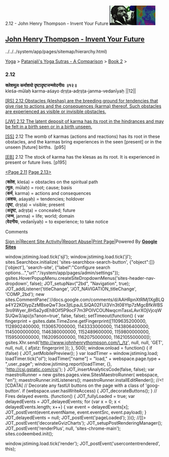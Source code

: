 2.12 - John Henry Thompson - Invent Your Future [![John Henry Thompson - Invent Your Future](../../../_/rsrc/1329567069254/config/customLogo.gif-revision=6.png)](../../../index.html)

[John Henry Thompson - Invent Your Future](../../../index.html)
---------------------------------------------------------------

../../../system/app/pages/sitemap/hierarchy.html)
    

[Yoga](../../../yoga.html)‎ > ‎[Patanjali's Yoga Sutras - A Comparison](../../patanjani.html)‎ > ‎[Book 2](../book-2.html)‎ > ‎

### 2.12

**क्लेशमूलः कर्माशयो दृष्टादृष्टजन्मवेदनीयः ॥१२॥**  
kleśa-mūlaḥ karma-aśayo dṛṣṭa-adṛṣṭa-janma-vedanīyaḥ ||12||  
  
  
[\[RS\] 2.12 Obstacles (kleshas) are the breeding ground for tendencies that give rise to actions and the consequences (karma) thereof. Such obstacles are experienced as visible or invisible obstacles.](http://www.ashtangayoga.info/philosophy/yoga-sutra-patanjali/chapter-2/item/klesha-mulah-karma-ashayo-drishta-adrishta/)  
  
[\[JW\] 2.12 The latent deposit of karma has its root in the hindrances and may be felt in a birth seen or in a birth unseen.](http://books.google.com/books?id=YzFImjtOxUwC&pg=PA121&ci=108%2C270%2C745%2C57&source=bookclip)  
  
[\[SS\]](http://www.amazon.com/Yoga-Sutras-Patanjali-Commentary-Satchidananda/dp/0932040381) 2.12 The womb of karmas (actions and reactions) has its root in these obstacles, and the karmas bring experiences in the seen \[present\] or in the unseen \[future\] births.  \[p95\]  
  
[\[EB\]](http://www.amazon.com/Yoga-Sutras-Patanjali-Translation-Commentary/dp/0865477361/ref=sr_1_1?ie=UTF8&s=books&qid=1250508322&sr=1-1) 2.12 The stock of karma has the klesas as its root. It is experienced in present or future lives. \[p195\]  
  
[<Page 2.11](211.html)  [Page 2.13>](213.html)  
  

(**क्लेश**, kleśa) = obstacles on the spiritual path  
(**मूलः**, mūlaḥ) = root; cause; basis  
(**कर्म**, karma) = actions and consequences  
(**अशयः**, aśayaḥ) = tendencies; holdover  
(**दृष्ट**, dṛṣṭa) = visible; present  
(**अदृष्ट**, adṛṣṭa) = concealed; future  
(**जन्म**, janma) = life; world; domain  
(**वेदनीयः**, vedanīyaḥ) = to experience; to take notice  

Comments

[Sign in](https://accounts.google.com/ServiceLogin?continue=http://sites.google.com/a/johnhenrythompson.com/jht/yoga/patanjani/book-2/212&service=jotspot)|[Recent Site Activity](../../../system/app/pages/recentChanges.html)|[Report Abuse](http://sites.google.com/a/johnhenrythompson.com/jht/system/app/pages/reportAbuse)|[Print Page](javascript:;)|Powered By **[Google Sites](http://sites.google.com/site)**

window.jstiming.load.tick('sjl'); window.jstiming.load.tick('jl'); sites.Searchbox.initialize( 'sites-searchbox-search-button', {"object":\[\]}\['object'\], 'search-site', {"label":"Configure search options...","url":"/system/app/pages/admin/settings"}); gsites.HoverPopupMenu.createSiteDropdownMenus('sites-header-nav-dropdown', false); JOT\_setupNav("2bd", "Navigation", true); JOT\_addListener('titleChange', 'JOT\_NAVIGATION\_titleChange', 'COMP\_2bd'); new sites.CommentPane('//docs.google.com/comments/d/AAHRpnXtRMj1XgBLQa4Y22KDIypZzMBseQwT3ox3jtLpaJLSiQA02FUi3Vn3t08Ytp7zMgcBfkWBS3ro9Wyer\_8H5a2ydEh8Oif5P9ocF7m3POIVCOUNwqcmTasxLAvrXOjVjcqWSUQw3/api/js?anon=true', false, false); setTimeout(function() { var fingerprint = gsites.date.TimeZone.getFingerprint(\[1109635200000, 1128902400000, 1130657000000, 1143333000000, 1143806400000, 1145000000000, 1146380000000, 1152489600000, 1159800000000, 1159500000000, 1162095000000, 1162075000000, 1162105500000\]); gsites.Xhr.send('http://www.johnhenrythompson.com/\_/tz', null, null, 'GET', null, null, { afjstz: fingerprint }); }, 500); window.onload = function() { if (false) { JOT\_setMobilePreview(); } var loadTimer = window.jstiming.load; loadTimer.tick("ol"); loadTimer\["name"\] = "load," + webspace.page.type + ",user\_page"; window.jstiming.report(loadTimer, {}, 'http://csi.gstatic.com/csi'); } JOT\_insertAnalyticsCode(false, false); var maestroRunner = new gsites.pages.view.SitesMaestroRunner( webspace, "en"); maestroRunner.initListeners(); maestroRunner.installEditRender(); //<!\[CDATA\[ // Decorate any fastUI buttons on the page with a class of 'goog-button'. if (webspace.user.hasWriteAccess) { JOT\_decorateButtons(); } // Fires delayed events. (function() { JOT\_fullyLoaded = true; var delayedEvents = JOT\_delayedEvents; for (var x = 0; x < delayedEvents.length; x++) { var event = delayedEvents\[x\]; JOT\_postEvent(event.eventName, event.eventSrc, event.payload); } JOT\_delayedEvents = null; JOT\_postEvent('pageLoaded'); })(); //\]\]> JOT\_postEvent('decorateGvizCharts'); JOT\_setupPostRenderingManager(); JOT\_postEvent('renderPlus', null, 'sites-chrome-main'); sites.codeembed.init();

window.jstiming.load.tick('render'); JOT\_postEvent('usercontentrendered', this);